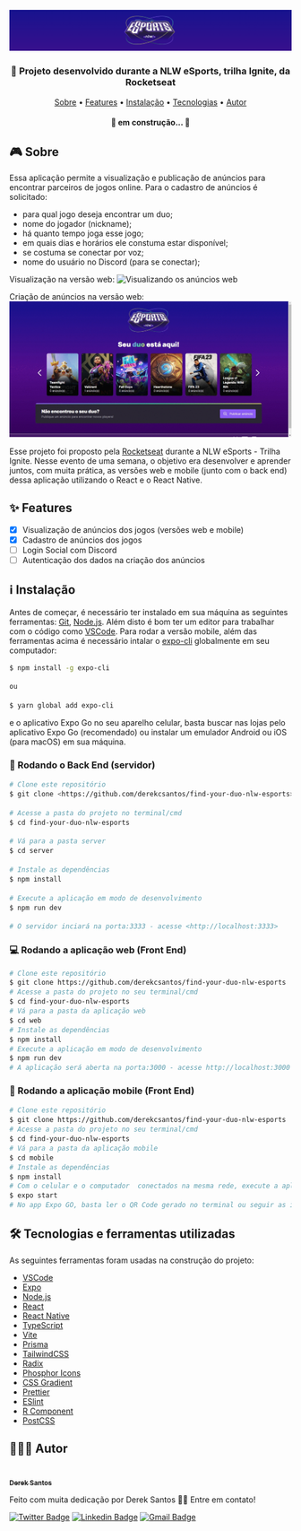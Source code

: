 ![Logo NLW eSports](/screenshots/logo-nlw-header.png)
<h3 align="center">🚀 Projeto desenvolvido durante a NLW eSports, trilha Ignite, da Rocketseat</h3>

<p align="center">
<a href="#-sobre">Sobre</a> •
<a href="#-features">Features</a> •
<a href="#-instalacao">Instalação</a> •
<a href="#-tecnologias">Tecnologias</a> •
<a href="#-autor">Autor</a>
</p>

<h4 align="center"> 
	🚧 em construção... 🚧
</h4>

## 🎮 Sobre
Essa aplicação permite a visualização e publicação de anúncios para encontrar parceiros de jogos online.
Para o cadastro de anúncios é solicitado:
- para qual jogo deseja encontrar um duo;
- nome do jogador (nickname);
- há quanto tempo joga esse jogo;
- em quais dias e horários ele constuma estar disponível;
- se costuma se conectar por voz;
- nome do usuário no Discord (para se conectar);

Visualização na versão web:
![Visualizando os anúncios web](./screenshots/viewads.gif)

Criação de anúncios na versão web:
![Criação de anúncios na web](./screenshots/creating-ad.gif)

Esse projeto foi proposto pela [Rocketseat](https://www.rocketseat.com.br/) durante a NLW eSports - Trilha Ignite. Nesse evento de uma semana, o objetivo era desenvolver e aprender juntos, com muita prática, as versões web e mobile (junto com o back end) dessa aplicação utilizando o React e o React Native.

## ✨ Features
- [x] Visualização de anúncios dos jogos (versões web e mobile)
- [x] Cadastro de anúncios dos jogos
- [ ] Login Social com Discord
- [ ] Autenticação dos dados na criação dos anúncios

## ℹ Instalação
Antes de começar, é necessário ter instalado em sua máquina as seguintes ferramentas:
[Git](https://git-scm.com), [Node.js](https://nodejs.org/en/). 
Além disto é bom ter um editor para trabalhar com o código como [VSCode](https://code.visualstudio.com/).
Para rodar a versão mobile, além das ferramentas acima é necessário intalar o [expo-cli](https://expo.io/) globalmente em seu computador:
```bash
$ npm install -g expo-cli

ou

$ yarn global add expo-cli

```
 e o aplicativo Expo Go no seu aparelho celular, basta buscar nas lojas pelo aplicativo Expo Go (recomendado) ou instalar um emulador Android ou iOS (para macOS) em sua máquina.

### 🎲 Rodando o Back End (servidor)
```bash
# Clone este repositório
$ git clone <https://github.com/derekcsantos/find-your-duo-nlw-esports>

# Acesse a pasta do projeto no terminal/cmd
$ cd find-your-duo-nlw-esports

# Vá para a pasta server
$ cd server

# Instale as dependências
$ npm install

# Execute a aplicação em modo de desenvolvimento
$ npm run dev

# O servidor inciará na porta:3333 - acesse <http://localhost:3333>
```

### 💻 Rodando a aplicação web (Front End)

```bash
# Clone este repositório
$ git clone https://github.com/derekcsantos/find-your-duo-nlw-esports
# Acesse a pasta do projeto no seu terminal/cmd
$ cd find-your-duo-nlw-esports
# Vá para a pasta da aplicação web
$ cd web
# Instale as dependências
$ npm install
# Execute a aplicação em modo de desenvolvimento
$ npm run dev
# A aplicação será aberta na porta:3000 - acesse http://localhost:3000
```
### 📱 Rodando a aplicação mobile (Front End)
```bash
# Clone este repositório
$ git clone https://github.com/derekcsantos/find-your-duo-nlw-esports
# Acesse a pasta do projeto no seu terminal/cmd
$ cd find-your-duo-nlw-esports
# Vá para a pasta da aplicação mobile
$ cd mobile
# Instale as dependências
$ npm install
# Com o celular e o computador  conectados na mesma rede, execute a aplicação em modo de desenvolvimento
$ expo start
# No app Expo GO, basta ler o QR Code gerado no terminal ou seguir as instruções da tela
```

## 🛠 Tecnologias e ferramentas utilizadas
As seguintes ferramentas foram usadas na construção do projeto:

- [VSCode](https://code.visualstudio.com/)
- [Expo](https://expo.io/)
- [Node.js](https://nodejs.org/en/)
- [React](https://pt-br.reactjs.org/)
- [React Native](https://reactnative.dev/)
- [TypeScript](https://www.typescriptlang.org/)
- [Vite](https://vitejs.dev/)
- [Prisma](https://www.prisma.io/)
- [TailwindCSS](https://tailwindcss.com/)
- [Radix](https://www.radix-ui.com/)
- [Phosphor Icons](https://phosphoricons.com/)
- [CSS Gradient](https://cssgradient.io/)
- [Prettier](https://marketplace.visualstudio.com/items?itemName=esbenp.prettier-vscode)
- [ESlint](https://marketplace.visualstudio.com/items?itemName=dbaeumer.vscode-eslint)
- [R Component](https://marketplace.visualstudio.com/items?itemName=rodrigorgtic.rcomponent)
- [PostCSS](https://marketplace.visualstudio.com/items?itemName=csstools.postcss)

## 👨🏾‍💻 Autor
<a href="https://github.com/derekcsantos">
 <img style="border-radius: 50%;" src="https://avatars.githubusercontent.com/u/104657573?v=4" width="100px;" alt=""/>
 <br />
 <sub><b>Derek Santos</b></sub></a </a>

<p>Feito com muita dedicação por Derek Santos 👋🏽 Entre em contato!</p>

[![Twitter Badge](https://img.shields.io/badge/-@derekcsantos-1ca0f1?style=flat-square&labelColor=1ca0f1&logo=twitter&logoColor=white&link=https://twitter.com/derekcsantos)](https://twitter.com/derekcsantos) [![Linkedin Badge](https://img.shields.io/badge/-Derek-blue?style=flat-square&logo=Linkedin&logoColor=white&link=https://www.linkedin.com/in/derekcsantos/)](https://www.linkedin.com/in/tgmarinho/) 
[![Gmail Badge](https://img.shields.io/badge/-derekcsantos@gmail.com-c14438?style=flat-square&logo=Gmail&logoColor=white&link=mailto:derekcsantos@gmail.com)](mailto:derekcsantos@gmail.com)


